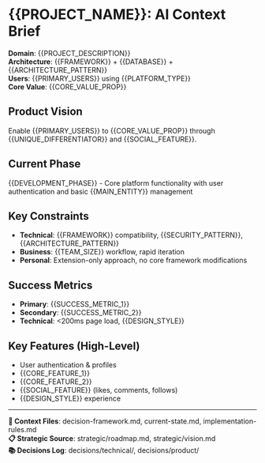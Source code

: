 # {{PROJECT_NAME}}: AI Context Brief

**Domain**: {{PROJECT_DESCRIPTION}}  
**Architecture**: {{FRAMEWORK}} + {{DATABASE}} + {{ARCHITECTURE_PATTERN}}  
**Users**: {{PRIMARY_USERS}} using {{PLATFORM_TYPE}}  
**Core Value**: {{CORE_VALUE_PROP}}

## Product Vision
Enable {{PRIMARY_USERS}} to {{CORE_VALUE_PROP}} through {{UNIQUE_DIFFERENTIATOR}} and {{SOCIAL_FEATURE}}.

## Current Phase
{{DEVELOPMENT_PHASE}} - Core platform functionality with user authentication and basic {{MAIN_ENTITY}} management

## Key Constraints
- **Technical**: {{FRAMEWORK}} compatibility, {{SECURITY_PATTERN}}, {{ARCHITECTURE_PATTERN}}
- **Business**: {{TEAM_SIZE}} workflow, rapid iteration  
- **Personal**: Extension-only approach, no core framework modifications

## Success Metrics
- **Primary**: {{SUCCESS_METRIC_1}}
- **Secondary**: {{SUCCESS_METRIC_2}}
- **Technical**: <200ms page load, {{DESIGN_STYLE}}

## Key Features (High-Level)
- User authentication & profiles
- {{CORE_FEATURE_1}}  
- {{CORE_FEATURE_2}}
- {{SOCIAL_FEATURE}} (likes, comments, follows)
- {{DESIGN_STYLE}} experience

---
**🔗 Context Files**: decision-framework.md, current-state.md, implementation-rules.md  
**📋 Strategic Source**: strategic/roadmap.md, strategic/vision.md  
**📚 Decisions Log**: decisions/technical/, decisions/product/ 